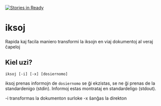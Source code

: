 [![Stories in Ready](https://badge.waffle.io/lapingvino/iksoj.png?label=ready&title=Ready)](https://waffle.io/lapingvino/iksoj)
# iksoj

Rapida kaj facila maniero transformi la iksojn en viaj dokumentoj al veraj ĉapeloj

## Kiel uzi?

    iksoj [-i] [-x] [dosiernomo]

iksoj prenas informojn de `dosiernomo` se ĝi ekzistas, se ne ĝi prenas de la standardenigo (stdin). Informoj estas montrataj en standardeligo (stdout).

-i transformas la dokumenton surloke
-x ŝanĝas la direkton
